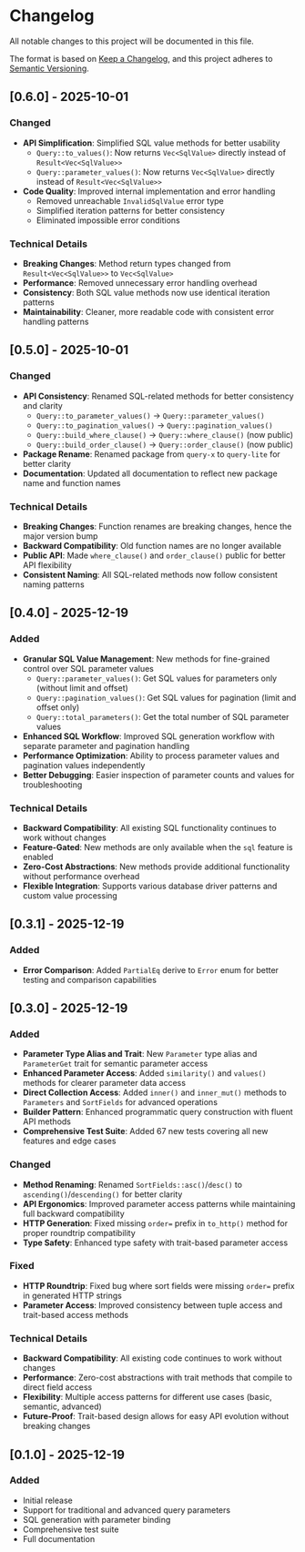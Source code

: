 # Changelog

All notable changes to this project will be documented in this file.

The format is based on [Keep a Changelog](https://keepachangelog.com/en/1.0.0/),
and this project adheres to [Semantic Versioning](https://semver.org/spec/v2.0.0.html).

## [0.6.0] - 2025-10-01

### Changed
- **API Simplification**: Simplified SQL value methods for better usability
  - `Query::to_values()`: Now returns `Vec<SqlValue>` directly instead of `Result<Vec<SqlValue>>`
  - `Query::parameter_values()`: Now returns `Vec<SqlValue>` directly instead of `Result<Vec<SqlValue>>`
- **Code Quality**: Improved internal implementation and error handling
  - Removed unreachable `InvalidSqlValue` error type
  - Simplified iteration patterns for better consistency
  - Eliminated impossible error conditions

### Technical Details
- **Breaking Changes**: Method return types changed from `Result<Vec<SqlValue>>` to `Vec<SqlValue>`
- **Performance**: Removed unnecessary error handling overhead
- **Consistency**: Both SQL value methods now use identical iteration patterns
- **Maintainability**: Cleaner, more readable code with consistent error handling patterns

## [0.5.0] - 2025-10-01

### Changed
- **API Consistency**: Renamed SQL-related methods for better consistency and clarity
  - `Query::to_parameter_values()` → `Query::parameter_values()`
  - `Query::to_pagination_values()` → `Query::pagination_values()`
  - `Query::build_where_clause()` → `Query::where_clause()` (now public)
  - `Query::build_order_clause()` → `Query::order_clause()` (now public)
- **Package Rename**: Renamed package from `query-x` to `query-lite` for better clarity
- **Documentation**: Updated all documentation to reflect new package name and function names

### Technical Details
- **Breaking Changes**: Function renames are breaking changes, hence the major version bump
- **Backward Compatibility**: Old function names are no longer available
- **Public API**: Made `where_clause()` and `order_clause()` public for better API flexibility
- **Consistent Naming**: All SQL-related methods now follow consistent naming patterns

## [0.4.0] - 2025-12-19

### Added
- **Granular SQL Value Management**: New methods for fine-grained control over SQL parameter values
  - `Query::parameter_values()`: Get SQL values for parameters only (without limit and offset)
  - `Query::pagination_values()`: Get SQL values for pagination (limit and offset only)
  - `Query::total_parameters()`: Get the total number of SQL parameter values
- **Enhanced SQL Workflow**: Improved SQL generation workflow with separate parameter and pagination handling
- **Performance Optimization**: Ability to process parameter values and pagination values independently
- **Better Debugging**: Easier inspection of parameter counts and values for troubleshooting

### Technical Details
- **Backward Compatibility**: All existing SQL functionality continues to work without changes
- **Feature-Gated**: New methods are only available when the `sql` feature is enabled
- **Zero-Cost Abstractions**: New methods provide additional functionality without performance overhead
- **Flexible Integration**: Supports various database driver patterns and custom value processing

## [0.3.1] - 2025-12-19

### Added
- **Error Comparison**: Added `PartialEq` derive to `Error` enum for better testing and comparison capabilities

## [0.3.0] - 2025-12-19

### Added
- **Parameter Type Alias and Trait**: New `Parameter` type alias and `ParameterGet` trait for semantic parameter access
- **Enhanced Parameter Access**: Added `similarity()` and `values()` methods for clearer parameter data access
- **Direct Collection Access**: Added `inner()` and `inner_mut()` methods to `Parameters` and `SortFields` for advanced operations
- **Builder Pattern**: Enhanced programmatic query construction with fluent API methods
- **Comprehensive Test Suite**: Added 67 new tests covering all new features and edge cases

### Changed
- **Method Renaming**: Renamed `SortFields::asc()`/`desc()` to `ascending()`/`descending()` for better clarity
- **API Ergonomics**: Improved parameter access patterns while maintaining full backward compatibility
- **HTTP Generation**: Fixed missing `order=` prefix in `to_http()` method for proper roundtrip compatibility
- **Type Safety**: Enhanced type safety with trait-based parameter access

### Fixed
- **HTTP Roundtrip**: Fixed bug where sort fields were missing `order=` prefix in generated HTTP strings
- **Parameter Access**: Improved consistency between tuple access and trait-based access methods

### Technical Details
- **Backward Compatibility**: All existing code continues to work without changes
- **Performance**: Zero-cost abstractions with trait methods that compile to direct field access
- **Flexibility**: Multiple access patterns for different use cases (basic, semantic, advanced)
- **Future-Proof**: Trait-based design allows for easy API evolution without breaking changes

## [0.1.0] - 2025-12-19

### Added
- Initial release
- Support for traditional and advanced query parameters
- SQL generation with parameter binding
- Comprehensive test suite
- Full documentation
